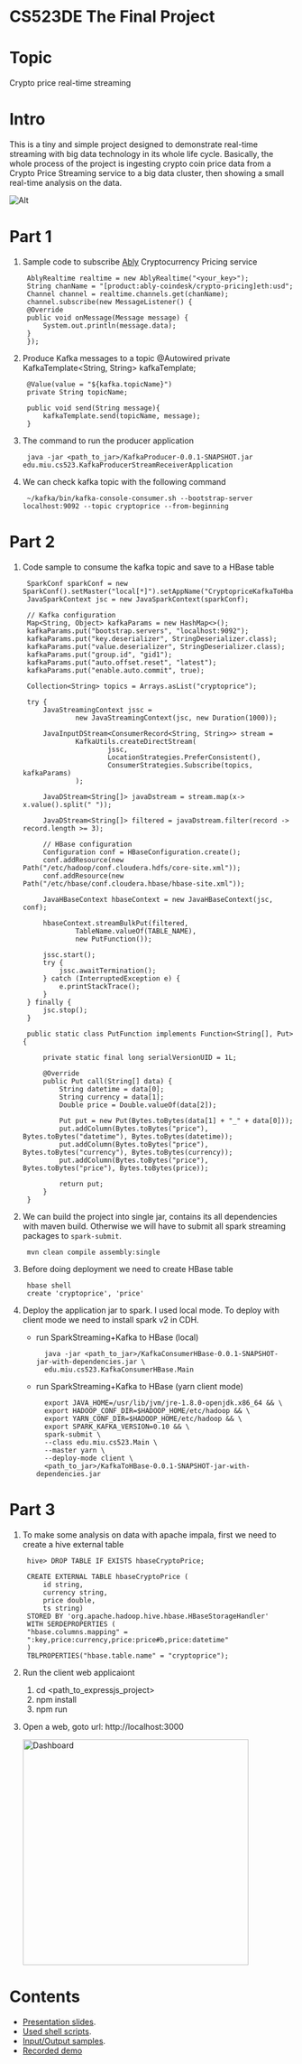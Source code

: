 # CS523DE The Final Project

# Topic
Crypto price real-time streaming

# Intro
This is a tiny and simple project designed to demonstrate real-time streaming with big data technology in its whole life cycle. Basically, the whole process of the project is ingesting crypto coin price data from a Crypto Price Streaming service to a big data cluster, then showing a small real-time analysis on the data.

![Alt](/screenshots/ProcessFlow.png "ProcessFlow")

# Part 1
1. Sample code to subscribe [Ably](https://ably.com/hub/ably-coindesk/crypto-pricing) Cryptocurrency Pricing service
    
        AblyRealtime realtime = new AblyRealtime("<your_key>");
        String chanName = "[product:ably-coindesk/crypto-pricing]eth:usd";
        Channel channel = realtime.channels.get(chanName);
        channel.subscribe(new MessageListener() {
        @Override
        public void onMessage(Message message) {
            System.out.println(message.data);
        }
        });

2. Produce Kafka messages to a topic
        @Autowired
        private KafkaTemplate<String, String> kafkaTemplate;

        @Value(value = "${kafka.topicName}")
        private String topicName;
        
        public void send(String message){
            kafkaTemplate.send(topicName, message);
        }

3. The command to run the producer application
    
        java -jar <path_to_jar>/KafkaProducer-0.0.1-SNAPSHOT.jar edu.miu.cs523.KafkaProducerStreamReceiverApplication

4. We can check kafka topic with the following command
    
        ~/kafka/bin/kafka-console-consumer.sh --bootstrap-server localhost:9092 --topic cryptoprice --from-beginning


# Part 2
1. Code sample to consume the kafka topic and save to a HBase table
		
        SparkConf sparkConf = new SparkConf().setMaster("local[*]").setAppName("CryptopriceKafkaToHbase");
        JavaSparkContext jsc = new JavaSparkContext(sparkConf);

        // Kafka configuration
        Map<String, Object> kafkaParams = new HashMap<>();
        kafkaParams.put("bootstrap.servers", "localhost:9092");
        kafkaParams.put("key.deserializer", StringDeserializer.class);
        kafkaParams.put("value.deserializer", StringDeserializer.class);
        kafkaParams.put("group.id", "gid1");
        kafkaParams.put("auto.offset.reset", "latest");
        kafkaParams.put("enable.auto.commit", true);

        Collection<String> topics = Arrays.asList("cryptoprice");

        try {
            JavaStreamingContext jssc =
                    new JavaStreamingContext(jsc, new Duration(1000));

            JavaInputDStream<ConsumerRecord<String, String>> stream =
                    KafkaUtils.createDirectStream(
                            jssc,
                            LocationStrategies.PreferConsistent(),
                            ConsumerStrategies.Subscribe(topics, kafkaParams)
                    );

            JavaDStream<String[]> javaDstream = stream.map(x-> x.value().split(" "));

            JavaDStream<String[]> filtered = javaDstream.filter(record -> record.length >= 3);
            
            // HBase configuration
            Configuration conf = HBaseConfiguration.create();
            conf.addResource(new Path("/etc/hadoop/conf.cloudera.hdfs/core-site.xml"));
            conf.addResource(new Path("/etc/hbase/conf.cloudera.hbase/hbase-site.xml"));

            JavaHBaseContext hbaseContext = new JavaHBaseContext(jsc, conf);
            
            hbaseContext.streamBulkPut(filtered,
                    TableName.valueOf(TABLE_NAME),
                    new PutFunction());
            
            jssc.start();
            try {
                jssc.awaitTermination();
            } catch (InterruptedException e) {
                e.printStackTrace();
            }
        } finally {
            jsc.stop();
        }

        public static class PutFunction implements Function<String[], Put> {

            private static final long serialVersionUID = 1L;

            @Override
            public Put call(String[] data) {
                String datetime = data[0];
                String currency = data[1];
                Double price = Double.valueOf(data[2]);
                
                Put put = new Put(Bytes.toBytes(data[1] + "_" + data[0]));
                put.addColumn(Bytes.toBytes("price"), Bytes.toBytes("datetime"), Bytes.toBytes(datetime));
                put.addColumn(Bytes.toBytes("price"), Bytes.toBytes("currency"), Bytes.toBytes(currency));
                put.addColumn(Bytes.toBytes("price"), Bytes.toBytes("price"), Bytes.toBytes(price));
                
                return put;
            }
        }

2. We can build the project into single jar, contains its all dependencies with maven build. Otherwise we will have to submit all spark streaming packages to `spark-submit`.

        mvn clean compile assembly:single

3. Before doing deployment we need to create HBase table
   
        hbase shell
        create 'cryptoprice', 'price'

4. Deploy the application jar to spark. I used local mode. To deploy with client mode we need to install spark v2 in CDH.
    * run SparkStreaming+Kafka to HBase (local)
        
            java -jar <path_to_jar>/KafkaConsumerHBase-0.0.1-SNAPSHOT-jar-with-dependencies.jar \
            edu.miu.cs523.KafkaConsumerHBase.Main


    * run SparkStreaming+Kafka to HBase (yarn client mode)
        
            export JAVA_HOME=/usr/lib/jvm/jre-1.8.0-openjdk.x86_64 && \
            export HADOOP_CONF_DIR=$HADOOP_HOME/etc/hadoop && \
            export YARN_CONF_DIR=$HADOOP_HOME/etc/hadoop && \
            export SPARK_KAFKA_VERSION=0.10 && \
            spark-submit \
            --class edu.miu.cs523.Main \
            --master yarn \
            --deploy-mode client \
            <path_to_jar>/KafkaToHBase-0.0.1-SNAPSHOT-jar-with-dependencies.jar

# Part 3
1. To make some analysis on data with apache impala, first we need to create a hive external table
        
        hive> DROP TABLE IF EXISTS hbaseCryptoPrice;

        CREATE EXTERNAL TABLE hbaseCryptoPrice (
            id string,
            currency string,
            price double,
            ts string)
        STORED BY 'org.apache.hadoop.hive.hbase.HBaseStorageHandler'
        WITH SERDEPROPERTIES (
        "hbase.columns.mapping" =
        ":key,price:currency,price:price#b,price:datetime"
        )
        TBLPROPERTIES("hbase.table.name" = "cryptoprice");

2. Run the client web applicaiont
   1. cd <path_to_expressjs_project>
   2. npm install
   3. npm run
   
3. Open a web, goto url: http://localhost:3000
   
    <img src="screenshots/Dashboard.png" alt="Dashboard" width="400"/>
    

# Contents
* [Presentation slides](/CS523DE%20Final%20Project.pdf "Slides").
* [Used shell scripts](/shell_scripts.sh "Shell scripts").
* [Input/Output samples](/input_output/ "i/o").
* [Recorded demo](https://web.microsoftstream.com/video/b28bacc1-5ae3-41c7-ac78-f73a0055a820)